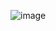 ![image](https://user-images.githubusercontent.com/113089517/213180473-0ba8585c-681c-41ef-a3d1-58d83c87536e.png)
